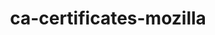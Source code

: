 ---
title: "ca-certificates-mozilla"
layout: cache
categories: [package, develop]
meta: {"compilers": ["none"], "num_specs": 51, "num_specs_by_stack": {"aws-pcluster-neoverse_v1": 4, "aws-pcluster-x86_64_v4": 1, "bootstrap-aarch64-darwin": 1, "bootstrap-x86_64-linux-gnu": 1, "build_systems": 1, "data-vis-sdk": 4, "developer-tools-darwin": 4, "e4s": 1, "e4s-neoverse-v2": 4, "e4s-oneapi": 4, "e4s-rocm-external": 4, "hep": 5, "ml-darwin-aarch64-mps": 4, "ml-linux-aarch64-cpu": 4, "ml-linux-aarch64-cuda": 4, "ml-linux-x86_64-cpu": 4, "ml-linux-x86_64-cuda": 4, "radiuss": 1, "radiuss-aws": 1, "radiuss-aws-aarch64": 1, "root": 51, "tools-sdk": 1, "tutorial": 4, "windows-vis": 2}, "oss": ["amzn2", "rhel8", "sequoia", "ubuntu18.04", "ubuntu20.04", "ubuntu22.04", "ubuntu24.04", "windows10.0.20348"], "platforms": ["darwin", "linux", "windows"], "stacks": ["aws-pcluster-neoverse_v1", "aws-pcluster-x86_64_v4", "bootstrap-aarch64-darwin", "bootstrap-x86_64-linux-gnu", "build_systems", "data-vis-sdk", "developer-tools-darwin", "e4s", "e4s-neoverse-v2", "e4s-oneapi", "e4s-rocm-external", "hep", "ml-darwin-aarch64-mps", "ml-linux-aarch64-cpu", "ml-linux-aarch64-cuda", "ml-linux-x86_64-cpu", "ml-linux-x86_64-cuda", "radiuss", "radiuss-aws", "radiuss-aws-aarch64", "root", "tools-sdk", "tutorial", "windows-vis"], "targets": ["aarch64", "neoverse_v1", "neoverse_v2", "x86_64", "x86_64_v3", "x86_64_v4"], "versions": ["2025-02-25", "2025-05-20", "2025-08-12"]}
spec_details: [{"compiler": "none", "hash": "26a2wjtkxb4b36gp5eu5ejye3k3vvvhw", "os": "ubuntu20.04", "platform": "linux", "size": "-", "stacks": ["data-vis-sdk", "root"], "target": "x86_64_v3", "variants": ["build_system=generic"], "versions": ["2025-02-25"]}, {"compiler": "none", "hash": "3x57ltt6ldurvi4ee6s5z52ryaljt7kh", "os": "windows10.0.20348", "platform": "windows", "size": "-", "stacks": ["root", "windows-vis"], "target": "x86_64", "variants": ["build_system=generic"], "versions": ["2025-08-12"]}, {"compiler": "none", "hash": "5onh32eeswa5rikjfxnb4mcqltmgksd2", "os": "ubuntu24.04", "platform": "linux", "size": "-", "stacks": ["bootstrap-x86_64-linux-gnu", "hep", "ml-linux-x86_64-cpu", "ml-linux-x86_64-cuda", "radiuss", "root"], "target": "x86_64_v3", "variants": ["build_system=generic"], "versions": ["2025-08-12"]}, {"compiler": "none", "hash": "5qi24o3p2ittp2dvmp3lwd5yf4gpvctj", "os": "amzn2", "platform": "linux", "size": "-", "stacks": ["root"], "target": "x86_64_v4", "variants": ["build_system=generic"], "versions": ["2025-02-25"]}, {"compiler": "none", "hash": "7abipsjsefokwrx2vf5typwz3n7myyx5", "os": "ubuntu22.04", "platform": "linux", "size": "-", "stacks": ["e4s-neoverse-v2", "root"], "target": "neoverse_v2", "variants": ["build_system=generic"], "versions": ["2025-02-25"]}, {"compiler": "none", "hash": "7imvmfnppk4nr7uzn6tredmle34sytjk", "os": "rhel8", "platform": "linux", "size": "-", "stacks": ["root"], "target": "x86_64_v3", "variants": ["build_system=generic"], "versions": ["2025-02-25"]}, {"compiler": "none", "hash": "7mfstda6potuz5jghwsohi7wliajeq3o", "os": "amzn2", "platform": "linux", "size": "-", "stacks": ["root"], "target": "x86_64_v3", "variants": ["build_system=generic"], "versions": ["2025-05-20"]}, {"compiler": "none", "hash": "7v563eewdlhl6xrytz7d3qntp474r2mv", "os": "ubuntu22.04", "platform": "linux", "size": "-", "stacks": ["e4s-oneapi", "e4s-rocm-external", "hep", "root", "tutorial"], "target": "x86_64_v3", "variants": ["build_system=generic"], "versions": ["2025-02-25"]}, {"compiler": "none", "hash": "amv6bms5p435wmmzzfafewuslquqvdec", "os": "ubuntu18.04", "platform": "linux", "size": "-", "stacks": ["root"], "target": "x86_64_v3", "variants": ["build_system=generic"], "versions": ["2025-05-20"]}, {"compiler": "none", "hash": "asoeoyxv4dzpylcpw7zlezm46yr3mzow", "os": "ubuntu20.04", "platform": "linux", "size": "-", "stacks": ["data-vis-sdk", "root", "tools-sdk"], "target": "x86_64_v3", "variants": ["build_system=generic"], "versions": ["2025-08-12"]}, {"compiler": "none", "hash": "ay4t2bpppi6odgw4yx5lpi3uwhqd37l6", "os": "ubuntu24.04", "platform": "linux", "size": "-", "stacks": ["ml-linux-aarch64-cpu", "ml-linux-aarch64-cuda", "root"], "target": "aarch64", "variants": ["build_system=generic"], "versions": ["2025-05-20"]}, {"compiler": "none", "hash": "b4udwud2oay3vrhmwisggbkt3sdzpcvf", "os": "ubuntu18.04", "platform": "linux", "size": "-", "stacks": ["build_systems", "root"], "target": "x86_64_v3", "variants": ["build_system=generic"], "versions": ["2025-08-12"]}, {"compiler": "none", "hash": "bpr7puech7qm3qm3lj5hr2vjbgxbzayg", "os": "amzn2", "platform": "linux", "size": "-", "stacks": ["root"], "target": "x86_64_v3", "variants": ["build_system=generic"], "versions": ["2025-02-25"]}, {"compiler": "none", "hash": "burdhgyixilo74bcs64ufgabsvfnetff", "os": "amzn2", "platform": "linux", "size": "-", "stacks": ["root"], "target": "x86_64_v3", "variants": ["build_system=generic"], "versions": ["2025-02-25"]}, {"compiler": "none", "hash": "bz7aucfjdl2iqxotwdcyjoaw5e4g63kb", "os": "ubuntu24.04", "platform": "linux", "size": "-", "stacks": ["ml-linux-aarch64-cpu", "ml-linux-aarch64-cuda", "root"], "target": "aarch64", "variants": ["build_system=generic"], "versions": ["2025-08-12"]}, {"compiler": "none", "hash": "d3olvqinf3br7lugotd4lmg4ihlb7faf", "os": "rhel8", "platform": "linux", "size": "-", "stacks": ["root"], "target": "x86_64_v3", "variants": ["build_system=generic"], "versions": ["2025-08-12"]}, {"compiler": "none", "hash": "dzewdzgh5zkpym6lkdpl6vmlhkr2gh3v", "os": "ubuntu24.04", "platform": "linux", "size": "-", "stacks": ["ml-linux-x86_64-cpu", "ml-linux-x86_64-cuda", "root"], "target": "x86_64_v3", "variants": ["build_system=generic"], "versions": ["2025-02-25"]}, {"compiler": "none", "hash": "etqlnw5hd6o35feimkxa53omtrjxuf5l", "os": "ubuntu22.04", "platform": "linux", "size": "-", "stacks": ["e4s", "e4s-oneapi", "e4s-rocm-external", "root", "tutorial"], "target": "x86_64_v3", "variants": ["build_system=generic"], "versions": ["2025-08-12"]}, {"compiler": "none", "hash": "g5uarclsqw7gzttvmsc2ikmifwv5ivoe", "os": "amzn2", "platform": "linux", "size": "-", "stacks": ["aws-pcluster-neoverse_v1", "root"], "target": "neoverse_v1", "variants": ["build_system=generic"], "versions": ["2025-05-20"]}, {"compiler": "none", "hash": "gaw457m7yu6mo4q5m4c54ksbcahbczf3", "os": "amzn2", "platform": "linux", "size": "-", "stacks": ["root"], "target": "x86_64_v4", "variants": ["build_system=generic"], "versions": ["2025-05-20"]}, {"compiler": "none", "hash": "gqwerd6mssqpqrfrt64tlbzlzggar5il", "os": "ubuntu18.04", "platform": "linux", "size": "-", "stacks": ["root"], "target": "x86_64_v3", "variants": ["build_system=generic"], "versions": ["2025-02-25"]}, {"compiler": "none", "hash": "h5zyyrkbt4vrxdzt4dncqjm5pasvthvy", "os": "ubuntu24.04", "platform": "linux", "size": "-", "stacks": ["ml-linux-aarch64-cpu", "ml-linux-aarch64-cuda", "root"], "target": "aarch64", "variants": ["build_system=generic"], "versions": ["2025-02-25"]}, {"compiler": "none", "hash": "hh2yh2nvwakss3htfehambbgryal4hbi", "os": "amzn2", "platform": "linux", "size": "-", "stacks": ["aws-pcluster-x86_64_v4", "root"], "target": "x86_64_v4", "variants": ["build_system=generic"], "versions": ["2025-08-12"]}, {"compiler": "none", "hash": "hnj2oqroggzytwg6g6e47cknh63plu73", "os": "amzn2", "platform": "linux", "size": "-", "stacks": ["root"], "target": "x86_64_v4", "variants": ["build_system=generic"], "versions": ["2025-02-25"]}, {"compiler": "none", "hash": "j65r3tgobqsfzkvxhzv55gk53o62wr7o", "os": "ubuntu18.04", "platform": "linux", "size": "-", "stacks": ["root"], "target": "x86_64_v3", "variants": ["build_system=generic"], "versions": ["2025-02-25"]}, {"compiler": "none", "hash": "jmr43czzotkrt72ecy3l4c7h2v4oece6", "os": "ubuntu24.04", "platform": "linux", "size": "-", "stacks": ["ml-linux-aarch64-cpu", "ml-linux-aarch64-cuda", "root"], "target": "aarch64", "variants": ["build_system=generic"], "versions": ["2025-02-25"]}, {"compiler": "none", "hash": "jvb2ytgktu3xmf4csfucfhagvfx4plio", "os": "amzn2", "platform": "linux", "size": "-", "stacks": ["aws-pcluster-neoverse_v1", "root"], "target": "neoverse_v1", "variants": ["build_system=generic"], "versions": ["2025-02-25"]}, {"compiler": "none", "hash": "kgnnpzuwdbzypotr5jugv3tiueom3l5o", "os": "amzn2", "platform": "linux", "size": "-", "stacks": ["root"], "target": "aarch64", "variants": ["build_system=generic"], "versions": ["2025-05-20"]}, {"compiler": "none", "hash": "kmm3jsixwu4gt7bh6rx4klrlya362az7", "os": "amzn2", "platform": "linux", "size": "-", "stacks": ["aws-pcluster-neoverse_v1", "root"], "target": "neoverse_v1", "variants": ["build_system=generic"], "versions": ["2025-08-12"]}, {"compiler": "none", "hash": "lqugfwyp7h3j36hn77xwonlortprk5nv", "os": "rhel8", "platform": "linux", "size": "-", "stacks": ["root"], "target": "x86_64_v3", "variants": ["build_system=generic"], "versions": ["2025-05-20"]}, {"compiler": "none", "hash": "lwykhslmfmvasssna3ws474xrpwsjqof", "os": "ubuntu20.04", "platform": "linux", "size": "-", "stacks": ["data-vis-sdk", "root"], "target": "x86_64_v3", "variants": ["build_system=generic"], "versions": ["2025-02-25"]}, {"compiler": "none", "hash": "neddbcksbxs3sgjzfqrtedbgld4fgmg2", "os": "ubuntu24.04", "platform": "linux", "size": "-", "stacks": ["ml-linux-x86_64-cpu", "ml-linux-x86_64-cuda", "root"], "target": "x86_64_v3", "variants": ["build_system=generic"], "versions": ["2025-02-25"]}, {"compiler": "none", "hash": "nqhzlxj2yexivxeunb7yd3xaczjryjtm", "os": "amzn2", "platform": "linux", "size": "-", "stacks": ["root"], "target": "aarch64", "variants": ["build_system=generic"], "versions": ["2025-02-25"]}, {"compiler": "none", "hash": "nsedkh6bafew4xcrzjy56yjy3qcz6jf4", "os": "ubuntu24.04", "platform": "linux", "size": "-", "stacks": ["hep", "ml-linux-x86_64-cpu", "ml-linux-x86_64-cuda", "root"], "target": "x86_64_v3", "variants": ["build_system=generic"], "versions": ["2025-05-20"]}, {"compiler": "none", "hash": "o3v6wnbftlxcsjtcdk2vkuz63r2kfw4a", "os": "sequoia", "platform": "darwin", "size": "-", "stacks": ["developer-tools-darwin", "ml-darwin-aarch64-mps", "root"], "target": "aarch64", "variants": ["build_system=generic"], "versions": ["2025-02-25"]}, {"compiler": "none", "hash": "o5egqlkhjtwnpqp7hdj7kzkuzwxofwqx", "os": "amzn2", "platform": "linux", "size": "-", "stacks": ["radiuss-aws-aarch64", "root"], "target": "aarch64", "variants": ["build_system=generic"], "versions": ["2025-08-12"]}, {"compiler": "none", "hash": "pbvnmvfuu6ehromft5swndxs3pcjn7xn", "os": "sequoia", "platform": "darwin", "size": "-", "stacks": ["developer-tools-darwin", "ml-darwin-aarch64-mps", "root"], "target": "aarch64", "variants": ["build_system=generic"], "versions": ["2025-05-20"]}, {"compiler": "none", "hash": "q2svirr2gcd3gjnzd4wcj6ft3v7hivkp", "os": "amzn2", "platform": "linux", "size": "-", "stacks": ["aws-pcluster-neoverse_v1", "root"], "target": "neoverse_v1", "variants": ["build_system=generic"], "versions": ["2025-02-25"]}, {"compiler": "none", "hash": "rbnlhbfpffjbwvhvb3sysotz2ipqotwm", "os": "ubuntu22.04", "platform": "linux", "size": "-", "stacks": ["e4s-neoverse-v2", "root"], "target": "neoverse_v2", "variants": ["build_system=generic"], "versions": ["2025-08-12"]}, {"compiler": "none", "hash": "rhgoo4k3j2gdlb4jq5f5vr2k4rwksrbd", "os": "amzn2", "platform": "linux", "size": "-", "stacks": ["radiuss-aws", "root"], "target": "x86_64_v3", "variants": ["build_system=generic"], "versions": ["2025-08-12"]}, {"compiler": "none", "hash": "rkdqsgscyu36iwqxiteve7pum2vczbnb", "os": "ubuntu22.04", "platform": "linux", "size": "-", "stacks": ["e4s-neoverse-v2", "root"], "target": "neoverse_v2", "variants": ["build_system=generic"], "versions": ["2025-05-20"]}, {"compiler": "none", "hash": "s3bxsw4irc4hd32422hnjg3lkj32ii4y", "os": "ubuntu22.04", "platform": "linux", "size": "-", "stacks": ["e4s-oneapi", "e4s-rocm-external", "hep", "root", "tutorial"], "target": "x86_64_v3", "variants": ["build_system=generic"], "versions": ["2025-05-20"]}, {"compiler": "none", "hash": "sg33mwdjlvygdofhvi64bxqfajyfjpjp", "os": "rhel8", "platform": "linux", "size": "-", "stacks": ["root"], "target": "x86_64_v3", "variants": ["build_system=generic"], "versions": ["2025-02-25"]}, {"compiler": "none", "hash": "tdj4vjaivgfoc7fep5bhig5zvvcy64j5", "os": "sequoia", "platform": "darwin", "size": "-", "stacks": ["bootstrap-aarch64-darwin", "developer-tools-darwin", "ml-darwin-aarch64-mps", "root"], "target": "aarch64", "variants": ["build_system=generic"], "versions": ["2025-08-12"]}, {"compiler": "none", "hash": "tghggzt5cypxlbmrdzttcapxzmoebtwm", "os": "amzn2", "platform": "linux", "size": "-", "stacks": ["root"], "target": "aarch64", "variants": ["build_system=generic"], "versions": ["2025-02-25"]}, {"compiler": "none", "hash": "wb4jcaf47ljsi6cui4uu3oyvkfmz4szc", "os": "ubuntu22.04", "platform": "linux", "size": "-", "stacks": ["e4s-neoverse-v2", "root"], "target": "neoverse_v2", "variants": ["build_system=generic"], "versions": ["2025-02-25"]}, {"compiler": "none", "hash": "wwsoe7hzurhrzxuv5eblge6jlodl5je2", "os": "sequoia", "platform": "darwin", "size": "-", "stacks": ["developer-tools-darwin", "ml-darwin-aarch64-mps", "root"], "target": "aarch64", "variants": ["build_system=generic"], "versions": ["2025-02-25"]}, {"compiler": "none", "hash": "wwtzehbsaoc52qccc37s2o5zijrydmvh", "os": "ubuntu22.04", "platform": "linux", "size": "-", "stacks": ["e4s-oneapi", "e4s-rocm-external", "hep", "root", "tutorial"], "target": "x86_64_v3", "variants": ["build_system=generic"], "versions": ["2025-02-25"]}, {"compiler": "none", "hash": "xd6j2n3lgihemldisgns6zy3fpuvhtkg", "os": "ubuntu20.04", "platform": "linux", "size": "-", "stacks": ["data-vis-sdk", "root"], "target": "x86_64_v3", "variants": ["build_system=generic"], "versions": ["2025-05-20"]}, {"compiler": "none", "hash": "ye7zixrbtu67446grlkyeisp26ao7qkl", "os": "amzn2", "platform": "linux", "size": "-", "stacks": ["root"], "target": "neoverse_v2", "variants": ["build_system=generic"], "versions": ["2025-02-25"]}, {"compiler": "none", "hash": "zjrzfdeajxt62mv6pq2n2tlwy7fppien", "os": "windows10.0.20348", "platform": "windows", "size": "-", "stacks": ["root", "windows-vis"], "target": "x86_64", "variants": ["build_system=generic"], "versions": ["2025-05-20"]}]
---
